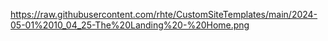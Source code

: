 https://raw.githubusercontent.com/rhte/CustomSiteTemplates/main/2024-05-01%2010_04_25-The%20Landing%20-%20Home.png
